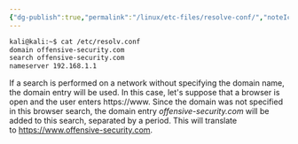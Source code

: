 ```yaml
---
{"dg-publish":true,"permalink":"/linux/etc-files/resolve-conf/","noteIcon":"","created":"2025-03-12T17:16:30.017-07:00","updated":"2025-03-12T17:18:20.459-07:00"}
---
```


```bash
kali@kali:~$ cat /etc/resolv.conf
domain offensive-security.com
search offensive-security.com
nameserver 192.168.1.1
```

If a search is performed on a network without specifying the domain name, the domain entry will be used. In this case, let's suppose that a browser is open and the user enters https://www. Since the domain was not specified in this browser search, the domain entry _offensive-security.com_ will be added to this search, separated by a period. This will translate to https://www.offensive-security.com.

